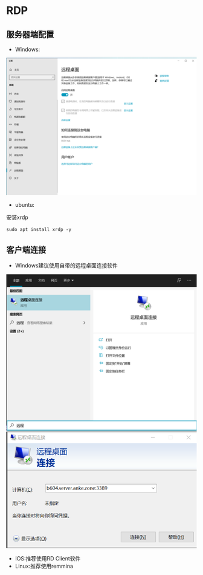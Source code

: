 # RDP

## 服务器端配置

- Windows:

![](rdp.asserts/rdp_win_install.png)

- ubuntu:

安装xrdp

```shell
sudo apt install xrdp -y
```

## 客户端连接

- Windows建议使用自带的远程桌面连接软件

![](rdp.asserts/rdp_win_0.png)
![](rdp.asserts/rdp_win_1.png)

- IOS:推荐使用RD Client软件
- Linux:推荐使用remmina
